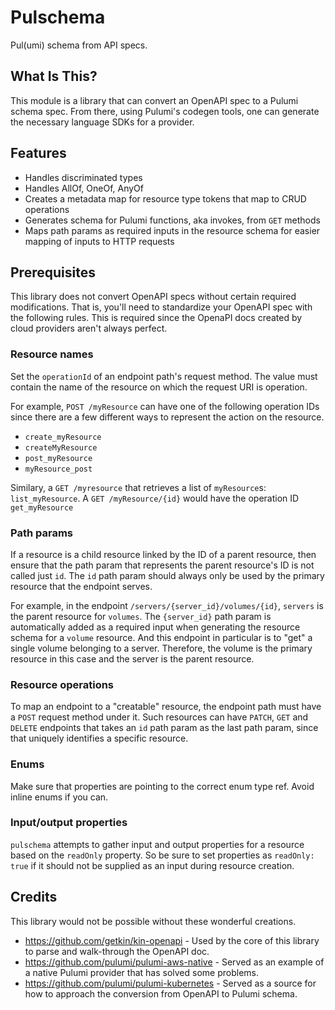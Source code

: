 # Pulschema

Pul(umi) schema from API specs.

## What Is This?

This module is a library that can convert an OpenAPI spec to a Pulumi schema spec.
From there, using Pulumi's codegen tools, one can generate the necessary language
SDKs for a provider.

## Features

-   Handles discriminated types
-   Handles AllOf, OneOf, AnyOf
-   Creates a metadata map for resource type tokens that map to CRUD operations
-   Generates schema for Pulumi functions, aka invokes, from `GET` methods
-   Maps path params as required inputs in the resource schema for easier mapping of inputs
    to HTTP requests

## Prerequisites

This library does not convert OpenAPI specs without certain required modifications.
That is, you'll need to standardize your OpenAPI spec with the following rules.
This is required since the OpenaPI docs created by cloud providers aren't always perfect.

### Resource names

Set the `operationId` of an endpoint path's request method. The value must contain the name
of the resource on which the request URI is operation.

For example, `POST /myResource` can have one of the following operation IDs
since there are a few different ways to represent the action on the resource.

-   `create_myResource`
-   `createMyResource`
-   `post_myResource`
-   `myResource_post`

Similary, a `GET /myresource` that retrieves a list of `myResource`s: `list_myResource`.
A `GET /myResource/{id}` would have the operation ID `get_myResource`

### Path params

If a resource is a child resource linked by the ID of a parent resource, then ensure that the
path param that represents the parent resource's ID is not called just `id`. The `id` path param
should always only be used by the primary resource that the endpoint serves.

For example, in the endpoint `/servers/{server_id}/volumes/{id}`, `servers` is the parent resource
for `volumes`. The `{server_id}` path param is automatically added as a required input when generating
the resource schema for a `volume` resource. And this endpoint in particular is to "get" a single volume
belonging to a server. Therefore, the volume is the primary resource in this case and the server is the
parent resource.

### Resource operations

To map an endpoint to a "creatable" resource, the endpoint path must have a `POST` request method under it.
Such resources can have `PATCH`, `GET` and `DELETE` endpoints that takes an `id` path param as the last path
param, since that uniquely identifies a specific resource.

### Enums

Make sure that properties are pointing to the correct enum type ref. Avoid inline enums if you can.

### Input/output properties

`pulschema` attempts to gather input and output properties for a resource based on the `readOnly` property.
So be sure to set properties as `readOnly: true` if it should not be supplied as an input during resource
creation.

## Credits

This library would not be possible without these wonderful creations.

-   https://github.com/getkin/kin-openapi - Used by the core of this library to parse and walk-through the OpenAPI doc.
-   https://github.com/pulumi/pulumi-aws-native - Served as an example of a native Pulumi provider that has solved some problems.
-   https://github.com/pulumi/pulumi-kubernetes - Served as a source for how to approach the conversion from OpenAPI to
    Pulumi schema.
